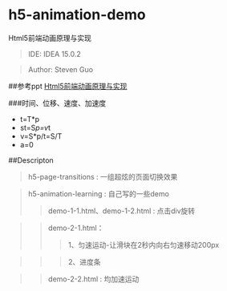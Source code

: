 # h5-animation-demo 
Html5前端动画原理与实现

> IDE: IDEA 15.0.2

> Author: Steven Guo

##参考ppt
[Html5前端动画原理与实现](http://matrix.h5jun.com/slide/show?id=117)

###时间、位移、速度、加速度
+ t=T*p
+ st=S*p=v*t 
+ v=S*p/t=S/T
+ a=0


##Descripton
> h5-page-transitions : 一组超炫的页面切换效果

> h5-animation-learning : 自己写的一些demo 
>> demo-1-1.html、demo-1-2.html : 点击div旋转

>> demo-2-1.html：
>>>1、匀速运动-让滑块在2秒内向右匀速移动200px 

>>> 2、进度条

>> demo-2-2.html : 均加速运动
